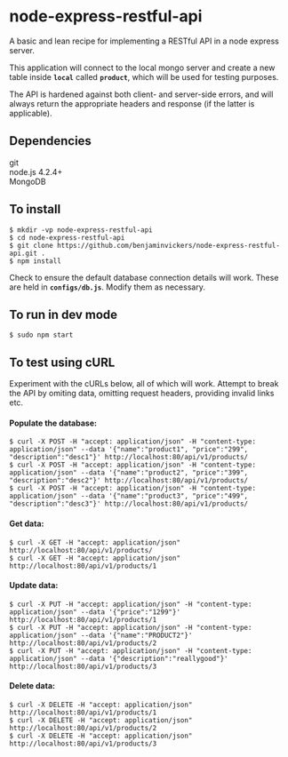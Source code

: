 # node-express-restful-api
A basic and lean recipe for implementing a RESTful API in a node express server.

This application will connect to the local mongo server and create a new table 
inside <strong><code>local</code></strong> called <strong><code>product</code></strong>, 
which will be used for testing purposes.

The API is hardened against both client- and server-side errors, and will always
return the appropriate headers and response (if the latter is applicable).


Dependencies
-
git  
node.js 4.2.4+  
MongoDB


To install
-
```
$ mkdir -vp node-express-restful-api  
$ cd node-express-restful-api  
$ git clone https://github.com/benjaminvickers/node-express-restful-api.git .  
$ npm install
```
Check to ensure the default database connection details will work. These are held
in <strong><code>configs/db.js</code></strong>. Modify them as necessary.


To run in dev mode
-
```
$ sudo npm start
```


To test using cURL
-
Experiment with the cURLs below, all of which will work. Attempt to break the
API by omiting data, omitting request headers, providing invalid links etc.

#### Populate the database:
```
$ curl -X POST -H "accept: application/json" -H "content-type: application/json" --data '{"name":"product1", "price":"299", "description":"desc1"}' http://localhost:80/api/v1/products/  
$ curl -X POST -H "accept: application/json" -H "content-type: application/json" --data '{"name":"product2", "price":"399", "description":"desc2"}' http://localhost:80/api/v1/products/  
$ curl -X POST -H "accept: application/json" -H "content-type: application/json" --data '{"name":"product3", "price":"499", "description":"desc3"}' http://localhost:80/api/v1/products/  
```

#### Get data:
```
$ curl -X GET -H "accept: application/json" http://localhost:80/api/v1/products/  
$ curl -X GET -H "accept: application/json" http://localhost:80/api/v1/products/1    
```

#### Update data:
```
$ curl -X PUT -H "accept: application/json" -H "content-type: application/json" --data '{"price":"1299"}' http://localhost:80/api/v1/products/1  
$ curl -X PUT -H "accept: application/json" -H "content-type: application/json" --data '{"name":"PRODUCT2"}' http://localhost:80/api/v1/products/2  
$ curl -X PUT -H "accept: application/json" -H "content-type: application/json" --data '{"description":"reallygood"}' http://localhost:80/api/v1/products/3
```

#### Delete data:
```
$ curl -X DELETE -H "accept: application/json" http://localhost:80/api/v1/products/1  
$ curl -X DELETE -H "accept: application/json" http://localhost:80/api/v1/products/2  
$ curl -X DELETE -H "accept: application/json" http://localhost:80/api/v1/products/3
```
